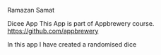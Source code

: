 Ramazan Samat

Dicee App
This App is part of Appbrewery course. https://github.com/appbrewery

In this app I have created a randomised dice
